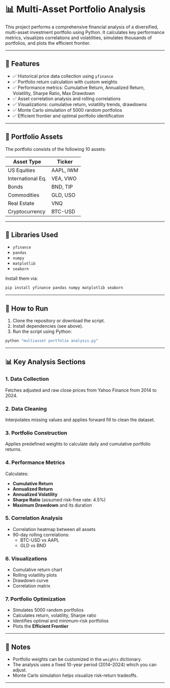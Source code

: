 # 📊 Multi-Asset Portfolio Analysis

This project performs a comprehensive financial analysis of a diversified, multi-asset investment portfolio using Python. It calculates key performance metrics, visualizes correlations and volatilities, simulates thousands of portfolios, and plots the efficient frontier.

---

## 📁 Features

- ✅ Historical price data collection using `yfinance`
- ✅ Portfolio return calculation with custom weights
- ✅ Performance metrics: Cumulative Return, Annualized Return, Volatility, Sharpe Ratio, Max Drawdown
- ✅ Asset correlation analysis and rolling correlations
- ✅ Visualizations: cumulative return, volatility trends, drawdowns
- ✅ Monte Carlo simulation of 5000 random portfolios
- ✅ Efficient frontier and optimal portfolio identification

---

## 🧾 Portfolio Assets

The portfolio consists of the following 10 assets:

| Asset Type        | Ticker     |
|-------------------|------------|
| US Equities       | AAPL, IWM  |
| International Eq. | VEA, VWO   |
| Bonds             | BND, TIP   |
| Commodities       | GLD, USO   |
| Real Estate       | VNQ        |
| Cryptocurrency    | BTC-USD    |

---

## 🧮 Libraries Used

- `yfinance`
- `pandas`
- `numpy`
- `matplotlib`
- `seaborn`

Install them via:

```bash
pip install yfinance pandas numpy matplotlib seaborn
```

---

## 🚀 How to Run

1. Clone the repository or download the script.
2. Install dependencies (see above).
3. Run the script using Python:

```bash
python "multiasset portfolio analysis.py"
```

---

## 📊 Key Analysis Sections

### 1. Data Collection
Fetches adjusted and raw close prices from Yahoo Finance from 2014 to 2024.

### 2. Data Cleaning
Interpolates missing values and applies forward fill to clean the dataset.

### 3. Portfolio Construction
Applies predefined weights to calculate daily and cumulative portfolio returns.

### 4. Performance Metrics
Calculates:
- **Cumulative Return**
- **Annualized Return**
- **Annualized Volatility**
- **Sharpe Ratio** (assumed risk-free rate: 4.5%)
- **Maximum Drawdown** and its duration

### 5. Correlation Analysis
- Correlation heatmap between all assets
- 90-day rolling correlations:
  - BTC-USD vs AAPL
  - GLD vs BND

### 6. Visualizations
- Cumulative return chart
- Rolling volatility plots
- Drawdown curve
- Correlation matrix

### 7. Portfolio Optimization
- Simulates 5000 random portfolios
- Calculates return, volatility, Sharpe ratio
- Identifies optimal and minimum-risk portfolios
- Plots the **Efficient Frontier**

---

## 📌 Notes

- Portfolio weights can be customized in the `weights` dictionary.
- The analysis uses a fixed 10-year period (2014–2024) which you can adjust.
- Monte Carlo simulation helps visualize risk-return tradeoffs.

---


